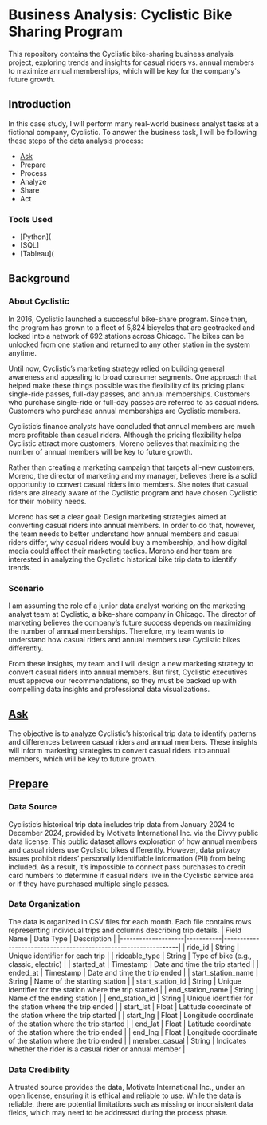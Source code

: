 # Business Analysis: Cyclistic Bike Sharing Program
This repository contains the Cyclistic bike-sharing business analysis project, exploring trends and insights for casual riders vs. annual members to maximize annual memberships, which will be key for the company's future growth.
## Introduction
In this case study, I will perform many real-world business analyst tasks at a fictional company, Cyclistic. To answer the business task, I will be following these steps of the data analysis process: 
- [Ask](Ask)
- Prepare
- Process
- Analyze
- Share
- Act
### Tools Used
- [Python](
- [SQL]
- [Tableau](
## Background
### About Cyclistic
In 2016, Cyclistic launched a successful bike-share program. Since then, the program has grown
to a fleet of 5,824 bicycles that are geotracked and locked into a network of 692 stations
across Chicago. The bikes can be unlocked from one station and returned to any other station
in the system anytime.

Until now, Cyclistic’s marketing strategy relied on building general awareness and appealing to
broad consumer segments. One approach that helped make these things possible was the
flexibility of its pricing plans: single-ride passes, full-day passes, and annual memberships.
Customers who purchase single-ride or full-day passes are referred to as casual riders.
Customers who purchase annual memberships are Cyclistic members.

Cyclistic’s finance analysts have concluded that annual members are much more profitable
than casual riders. Although the pricing flexibility helps Cyclistic attract more customers,
Moreno believes that maximizing the number of annual members will be key to future growth.

Rather than creating a marketing campaign that targets all-new customers, Moreno, the director of marketing and my manager, believes there is a solid opportunity to convert casual riders into members. She notes that casual riders
are already aware of the Cyclistic program and have chosen Cyclistic for their mobility needs.

Moreno has set a clear goal: Design marketing strategies aimed at converting casual riders into
annual members. In order to do that, however, the team needs to better understand how
annual members and casual riders differ, why casual riders would buy a membership, and how
digital media could affect their marketing tactics. Moreno and her team are interested in
analyzing the Cyclistic historical bike trip data to identify trends.

### Scenario
I am assuming the role of a junior data analyst working on the marketing analyst team at Cyclistic, a bike-share company in Chicago. The director of marketing believes the company’s future success depends on maximizing the number of annual memberships. Therefore, my team wants to understand how casual riders and annual members use Cyclistic bikes differently. 

From these insights, my team and I will design a new marketing strategy to convert casual riders into annual members. But first, Cyclistic executives must approve our recommendations, so they must be backed up with compelling data insights and professional data visualizations.

## [Ask](Ask.md)
The objective is to analyze Cyclistic’s historical trip data to identify patterns and differences between casual riders and annual members. These insights will inform marketing strategies to convert casual riders into annual members, which will be key to future growth.

## [Prepare](Prepare.md)
### Data Source 
Cyclistic’s historical trip data includes trip data from January 2024 to December 2024, provided by Motivate International Inc. via the Divvy public data license. This public dataset allows exploration of how annual members and casual riders use Cyclistic bikes differently. However, data privacy issues prohibit riders’ personally identifiable information (PII) from being included. As a result, it’s impossible to connect pass purchases to credit card numbers to determine if casual riders live in the Cyclistic service area or if they have purchased multiple single passes.

### Data Organization
The data is organized in CSV files for each month. Each file contains rows representing individual trips and columns describing trip details.
| Field Name         | Data Type | Description                                                    |
|--------------------|-----------|----------------------------------------------------------------|
| ride_id            | String    | Unique identifier for each trip                                |
| rideable_type      | String    | Type of bike (e.g., classic, electric)                         |
| started_at         | Timestamp | Date and time the trip started                                 |
| ended_at           | Timestamp | Date and time the trip ended                                   |
| start_station_name | String    | Name of the starting station                                   |
| start_station_id   | String    | Unique identifier for the station where the trip started       |
| end_station_name   | String    | Name of the ending station                                     |
| end_station_id     | String    | Unique identifier for the station where the trip ended         |
| start_lat          | Float     | Latitude coordinate of the station where the trip started      |
| start_lng          | Float     | Longitude coordinate of the station where the trip started     |
| end_lat            | Float     | Latitude coordinate of the station where the trip ended        |
| end_lng            | Float     | Longitude coordinate of the station where the trip ended      |
| member_casual      | String    | Indicates whether the rider is a casual rider or annual member |

### Data Credibility 
A trusted source provides the data, Motivate International Inc., under an open license, ensuring it is ethical and reliable to use. While the data is reliable, there are potential limitations such as missing or inconsistent data fields, which may need to be addressed during the process phase.
